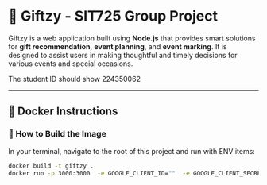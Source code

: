 # 🎁 Giftzy - SIT725 Group Project

Giftzy is a web application built using **Node.js** that provides smart solutions for **gift recommendation**, **event planning**, and **event marking**. It is designed to assist users in making thoughtful and timely decisions for various events and special occasions.

The student ID should show 224350062 


---

## 🐳 Docker Instructions

### 🔧 How to Build the Image

In your terminal, navigate to the root of this project and run with ENV items:

```bash
docker build -t giftzy .
docker run -p 3000:3000  -e GOOGLE_CLIENT_ID=""  -e GOOGLE_CLIENT_SECRET="" -e JWT_SECRET="" -e MONGO_URI=mongodb://localhost:27017/ -e JWT_SECRET="" giftzy


